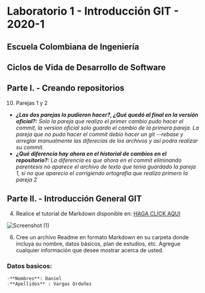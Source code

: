 # Laboratorio 1 - Introducción GIT - 2020-1
## Escuela Colombiana de Ingeniería
## Ciclos de Vida de Desarrollo de Software
## Parte I. - Creando repositorios
10. Parejas 1 y 2
   - **_¿Las dos parejas lo pudieron hacer?, ¿Qué quedó al final en la versión oficial?:_** _Solo la pareja que realizo el primer cambio pudo
   hacer el commit, la version oficial solo guardo el cambio de la primera pareja.
   La pareja que no pudo hacer el commit debio hacer un git --rebase y arreglar manualmente las diferecias de los archivos y asi podra 
   realizar su commit._
   - **_¿Qué diferencia hay ahora en el historial de cambios en el repositorio?:_** _La diferencia es que ahora en el commit eliminando parentesis
   no aparece el archivo de texto que tenia guardado la pareja 1, si no que aparecio el corrigiendo ortografia que realizo primero la 
   pareja 2_
## Parte II. - Introducción General GIT
4. Realice el tutorial de Markdown disponible en: [HAGA CLICK AQUI](https://commonmark.org/help/tutorial/)

![Screenshot (1)](https://user-images.githubusercontent.com/50029247/72534611-1ab21a00-3845-11ea-8650-cdef0434b0b9.png)

6. Cree un archivo Readme en formato Markdown en su carpeta donde incluya su nombre, datos básicos, plan de estudios, etc. Agregue cualquier información que desee mostrar acerca de usted.

  ### Datos basicos:
    -**Nombres**: Daniel
    -**Apellidos** : Vargas Ordoñez

